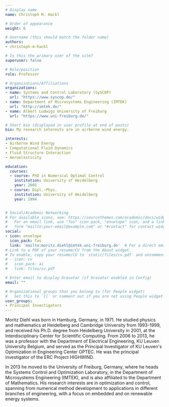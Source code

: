 ```yaml
---
# Display name
name: Christoph M. Hackl

# Order of appearance
weight: 6

# Username (this should match the folder name)
authors:
- christoph-m-hackl

# Is this the primary user of the site?
superuser: false

# Role/position
role: Professor

# Organizations/Affiliations
organizations:
- name: Systems and Control Laboratory (SySCOP)
  url: "https://www.syscop.de/"
- name: Department of Microsystems Engineering (IMTEK)
  url: "http://imtek.de/"
- name: Albert Ludwigs University of Freiburg
  url: "https://www.uni-freiburg.de/"

# Short bio (displayed in user profile at end of posts)
bio: My research interests are in airborne wind energy.

interests:
- Airborne Wind Energy
- Computational Fluid Dynamics
- Fluid Structure Interaction
- Aeroelasticity

education:
  courses:
  - course: PhD in Numerical Optimal Control
    institution: University of Heidelberg
    year: 2001
  - course: Dipl.-Phys.
    institution: University of Heidelberg
    year: 1994


# Social/Academic Networking
# For available icons, see: https://sourcethemes.com/academic/docs/widgets/#icons
#   For an email link, use "fas" icon pack, "envelope" icon, and a link in the
#   form "mailto:your-email@example.com" or "#contact" for contact widget.
social:
- icon: envelope
  icon_pack: fas
  link: 'mailto:moritz.diehl@imtek.uni-freiburg.de'  # For a direct email link, use "mailto:test@example.org".
# Link to a PDF of your resume/CV from the About widget.
# To enable, copy your resume/CV to `static/files/cv.pdf` and uncomment the lines below.  
# - icon: cv
#   icon_pack: ai
#   link: files/cv.pdf

# Enter email to display Gravatar (if Gravatar enabled in Config)
email: ""

# Organizational groups that you belong to (for People widget)
#   Set this to `[]` or comment out if you are not using People widget.  
user_groups:
- Principal Investigators
---
```


Moritz Diehl was born in Hamburg, Germany, in 1971. He studied physics and mathematics at Heidelberg and Cambridge University from 1993-1999, and received his Ph.D. degree from Heidelberg University in 2001, at the Interdisciplinary Center for Scientific Computing. From 2006 to 2013, he was a professor with the Department of Electrical Engineering, KU Leuven University Belgium, and served as the Principal Investigator of KU Leuven's Optimization in Engineering Center OPTEC. He was the principal investigator of the ERC Project HIGHWIND.

In 2013 he moved to the University of Freiburg, Germany, where he heads the Systems Control and Optimization Laboratory, in the Department of Microsystems Engineering (IMTEK), and is also affiliated to the Department of Mathematics. His research interests are in optimization and control,  spanning from numerical method  development to applications in different branches of engineering, with a focus on embedded and on renewable energy systems.
